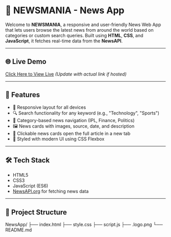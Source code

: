 # 📰 NEWSMANIA - News App

Welcome to **NEWSMANIA**, a responsive and user-friendly News Web App that lets users browse the latest news from around the world based on categories or custom search queries. Built using **HTML**, **CSS**, and **JavaScript**, it fetches real-time data from the **NewsAPI**.

---

## 🌐 Live Demo

[Click Here to View Live](#) *(Update with actual link if hosted)*

---

## 🚀 Features

- 📱 Responsive layout for all devices
- 🔍 Search functionality for any keyword (e.g., "Technology", "Sports")
- 📂 Category-based news navigation (IPL, Finance, Politics)
- 🖼️ News cards with images, source, date, and description
- 🔗 Clickable news cards open the full article in a new tab
- 🎨 Styled with modern UI using CSS Flexbox

---

## 🛠️ Tech Stack

- HTML5
- CSS3
- JavaScript (ES6)
- [NewsAPI.org](https://newsapi.org/) for fetching news data

---

## 📁 Project Structure

NewsApp/
├── index.html
├── style.css
├── script.js
├── .logo.png
└── README.md
